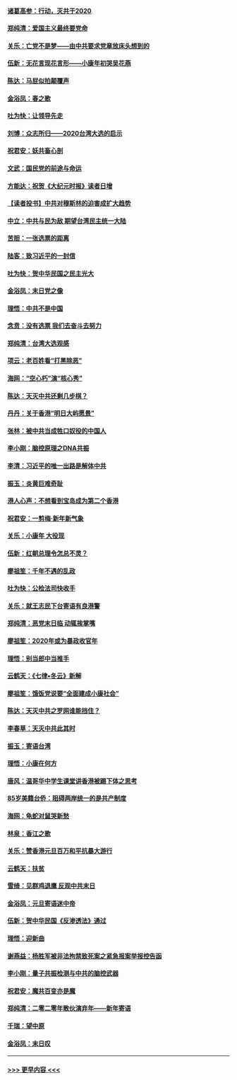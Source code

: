 #### [诸葛高参：行动，灭共于2020](../pages/nsc993/n11804120.md?t=01191411) 
#### [郑纯清：爱国主义最终要党命](../pages/nsc993/n11802197.md?t=01191411) 
#### [关乐：亡党不是梦——由中共要求党章放床头想到的](../pages/nsc993/n11802156.md?t=01191411) 
#### [伍新：无花言现花言形——小康年初哭吴花燕](../pages/nsc993/n11800044.md?t=01191411) 
#### [陈达：马屁似拍颠覆声](../pages/nsc993/n11800010.md?t=01191411) 
#### [金浴凤：春之歌](../pages/nsc993/n11797687.md?t=01191411) 
#### [吐为快：让领导先走](../pages/nsc993/n11797512.md?t=01191411) 
#### [刘博：众志所归——2020台湾大选的启示](../pages/nsc993/n11796878.md?t=01191411) 
#### [祝君安：妖共畜心剖](../pages/nsc993/n11794273.md?t=01191411) 
#### [文武：国民党的前途与命运](../pages/nsc993/n11794198.md?t=01191411) 
#### [方能达：祝贺《大纪元时报》读者日增](../pages/nsc993/n11793807.md?t=01191411) 
#### [【读者投书】中共对穆斯林的迫害成扩大趋势](../pages/nsc993/n11791371.md?t=01191411) 
#### [中立：中共与民为敌 期望台湾民主统一大陆](../pages/nsc993/n11790392.md?t=01191411) 
#### [苦胆：一张选票的距离](../pages/nsc993/n11788914.md?t=01191411) 
#### [陆客：致习近平的一封信](../pages/nsc993/n11788867.md?t=01191411) 
#### [吐为快：贺中华民国之民主光大](../pages/nsc993/n11788618.md?t=01191411) 
#### [金浴凤：末日党之像](../pages/nsc993/n11787475.md?t=01191411) 
#### [理悟：中共不是中国](../pages/nsc993/n11787463.md?t=01191411) 
#### [念贲：没有选票  我们去奋斗去努力](../pages/nsc993/n11787398.md?t=01191411) 
#### [郑纯清：台湾大选观感](../pages/nsc993/n11786210.md?t=01191411) 
#### [项云：老百姓看“打黑除恶”](../pages/nsc993/n11785398.md?t=01191411) 
#### [海网：“空心朽”演“核心秀”](../pages/nsc993/n11783874.md?t=01191411) 
#### [陈达：天灭中共还剩几步棋？](../pages/nsc993/n11783719.md?t=01191411) 
#### [丹丹：关于香港“明日大屿愿景”](../pages/nsc993/n11783273.md?t=01191411) 
#### [张林：被中共当成牲口奴役的中国人](../pages/nsc993/n11782397.md?t=01191411) 
#### [李小刚：脑控原理之DNA共振](../pages/nsc993/n11780962.md?t=01191411) 
#### [李清：习近平的唯一出路是解体中共](../pages/nsc993/n11780866.md?t=01191411) 
#### [振玉：炎黄巨难奇耻](../pages/nsc993/n11779632.md?t=01191411) 
#### [港人心声：不想看到宝岛成为第二个香港](../pages/nsc993/n11778817.md?t=01191411) 
#### [祝君安：一剪梅‧新年新气象](../pages/nsc993/n11776340.md?t=01191411) 
#### [关乐：小康年 大役现](../pages/nsc993/n11774213.md?t=01191411) 
#### [伍新：红朝总理令怎总不灵？](../pages/nsc993/n11770813.md?t=01191411) 
#### [廖祖笙：千年不遇的乱政](../pages/nsc993/n11770373.md?t=01191411) 
#### [吐为快：公检法司快收手](../pages/nsc993/n11770359.md?t=01191411) 
#### [关乐：就王志民下台寄语有良港警](../pages/nsc993/n11769903.md?t=01191411) 
#### [郑纯清：恶党末日临 动辄挨掌嘴](../pages/nsc993/n11769356.md?t=01191411) 
#### [廖祖笙：2020年或为暴政收官年](../pages/nsc993/n11768216.md?t=01191411) 
#### [理悟：别当郎中当推手](../pages/nsc993/n11768243.md?t=01191411) 
#### [云鹤天：《七律▪冬云》新解](../pages/nsc993/n11768204.md?t=01191411) 
#### [廖祖笙：饿饭党说要“全面建成小康社会”](../pages/nsc993/n11767482.md?t=01191411) 
#### [陈达：天灭中共之罗网谁能挡住？](../pages/nsc993/n11767465.md?t=01191411) 
#### [李春草：天灭中共此其时](../pages/nsc993/n11767452.md?t=01191411) 
#### [振玉：寄语台湾](../pages/nsc993/n11767432.md?t=01191411) 
#### [理悟：小康在何方](../pages/nsc993/n11767394.md?t=01191411) 
#### [唐风：温哥华中学生课堂讲香港被踢下体之思考](../pages/nsc993/n11766848.md?t=01191411) 
#### [85岁美籍台侨：阻碍两岸统一的是共产制度](../pages/nsc993/n11765043.md?t=01191411) 
#### [海网：龟蛇对鼠哭新愁](../pages/nsc993/n11764895.md?t=01191411) 
#### [林泉：香江之歌](../pages/nsc993/n11764415.md?t=01191411) 
#### [关乐：赞香港元旦百万和平抗暴大游行](../pages/nsc993/n11764382.md?t=01191411) 
#### [云鹤天：扶贫](../pages/nsc993/n11764245.md?t=01191411) 
#### [雪绮：见群鸡退鹰  反观中共末日](../pages/nsc993/n11762112.md?t=01191411) 
#### [金浴凤：元旦寄语迷中帝](../pages/nsc993/n11761788.md?t=01191411) 
#### [伍新：贺中华民国《反渗透法》通过](../pages/nsc993/n11761994.md?t=01191411) 
#### [理悟：迎新曲](../pages/nsc993/n11761152.md?t=01191411) 
#### [谢燕益：杨胜军被非法拘禁致死案之紧急报案举报控告函](../pages/nsc993/n11756134.md?t=01191411) 
#### [李小刚：量子共振检测与中共的脑控武器](../pages/nsc993/n11754518.md?t=01191411) 
#### [祝君安：魔共百变亦是魔](../pages/nsc993/n11754469.md?t=01191411) 
#### [郑纯清：二零二零年散伙演弃年——新年寄语](../pages/nsc993/n11754195.md?t=01191411) 
#### [千瑞：望中原](../pages/nsc993/n11754159.md?t=01191411) 
#### [金浴凤：末日叹](../pages/nsc993/n11752359.md?t=01191411) 

----
#### [ >>> 更早内容 <<< ](../indexes/nsc993-earlier.md)
